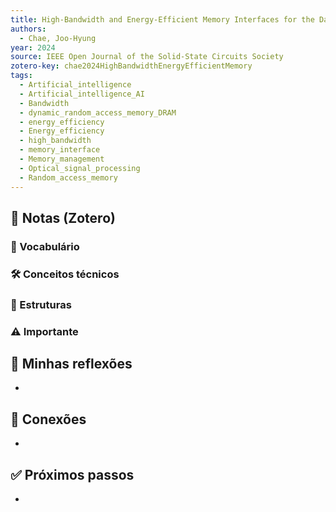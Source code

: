 ```yaml
---
title: High-Bandwidth and Energy-Efficient Memory Interfaces for the Data-Centric Era - Recent Advances, Design Challenges, and Future Prospects
authors:
  - Chae, Joo-Hyung
year: 2024
source: IEEE Open Journal of the Solid-State Circuits Society
zotero-key: chae2024HighBandwidthEnergyEfficientMemory
tags:
  - Artificial_intelligence
  - Artificial_intelligence_AI
  - Bandwidth
  - dynamic_random_access_memory_DRAM
  - energy_efficiency
  - Energy_efficiency
  - high_bandwidth
  - memory_interface
  - Memory_management
  - Optical_signal_processing
  - Random_access_memory
---
```


## 📌 Notas (Zotero)
### 📖 Vocabulário


### 🛠️ Conceitos técnicos


### 🧱 Estruturas


### ⚠️ Importante



## 🧠 Minhas reflexões
- 

## 🔗 Conexões
- 

## ✅ Próximos passos
- 
